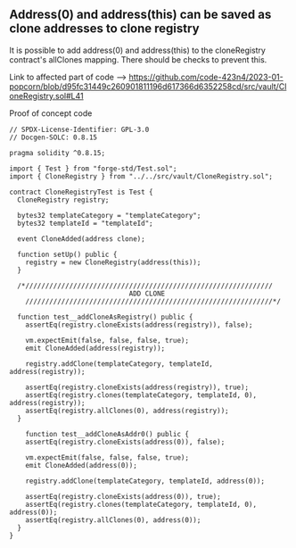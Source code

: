 ## Address(0) and address(this) can be saved as clone addresses to clone registry
It is possible to add address(0) and address(this) to the cloneRegistry contract's allClones mapping. There should be checks to prevent this. 

Link to affected part of code -->  https://github.com/code-423n4/2023-01-popcorn/blob/d95fc31449c260901811196d617366d6352258cd/src/vault/CloneRegistry.sol#L41


Proof of concept code 
```
// SPDX-License-Identifier: GPL-3.0
// Docgen-SOLC: 0.8.15

pragma solidity ^0.8.15;

import { Test } from "forge-std/Test.sol";
import { CloneRegistry } from "../../src/vault/CloneRegistry.sol";

contract CloneRegistryTest is Test {
  CloneRegistry registry;

  bytes32 templateCategory = "templateCategory";
  bytes32 templateId = "templateId";

  event CloneAdded(address clone);

  function setUp() public {
    registry = new CloneRegistry(address(this));
  }

  /*//////////////////////////////////////////////////////////////
                              ADD CLONE
    //////////////////////////////////////////////////////////////*/

  function test__addCloneAsRegistry() public {
    assertEq(registry.cloneExists(address(registry)), false);

    vm.expectEmit(false, false, false, true);
    emit CloneAdded(address(registry));

    registry.addClone(templateCategory, templateId, address(registry));

    assertEq(registry.cloneExists(address(registry)), true);
    assertEq(registry.clones(templateCategory, templateId, 0), address(registry));
    assertEq(registry.allClones(0), address(registry));
  }

    function test__addCloneAsAddr0() public {
    assertEq(registry.cloneExists(address(0)), false);

    vm.expectEmit(false, false, false, true);
    emit CloneAdded(address(0));

    registry.addClone(templateCategory, templateId, address(0));

    assertEq(registry.cloneExists(address(0)), true);
    assertEq(registry.clones(templateCategory, templateId, 0), address(0));
    assertEq(registry.allClones(0), address(0));
  }
}
```